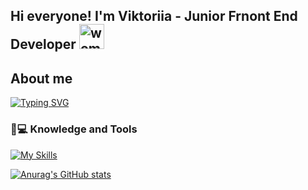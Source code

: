 ## Hi everyone! I'm Viktoriia - Junior Frnont End Developer <img src="https://em-content.zobj.net/source/telegram/386/woman-technologist_1f469-200d-1f4bb.webp" alt="woman-technologist" width="40" height="40" />

## About me

[![Typing SVG](https://readme-typing-svg.demolab.com?font=Fira+Code&pause=1000&color=B18AF7&vCenter=true&random=false&width=600&lines=I+am+open+for+new+job+opportunities;I'm+from+Ukraine%2C+Lviv;Now+reside+in+Cassino;I+use+Javascript+for+my+projects)](https://git.io/typing-svg)

### 🚀💻 Knowledge and Tools

[![My Skills](https://skillicons.dev/icons?i=cpp,css,html,sass,js,react,redux,express,nodejs,mongodb,postman,figma,github,vscode,&theme=dark&perline=10)](https://skillicons.dev)

[![Anurag's GitHub stats](https://github-readme-stats.vercel.app/api?username=ViktoriiaYakaba&hide=stars,contribs&show_icons=true&theme=dracula)](https://github.com/ViktoriiaYakaba/github-README.md) 


